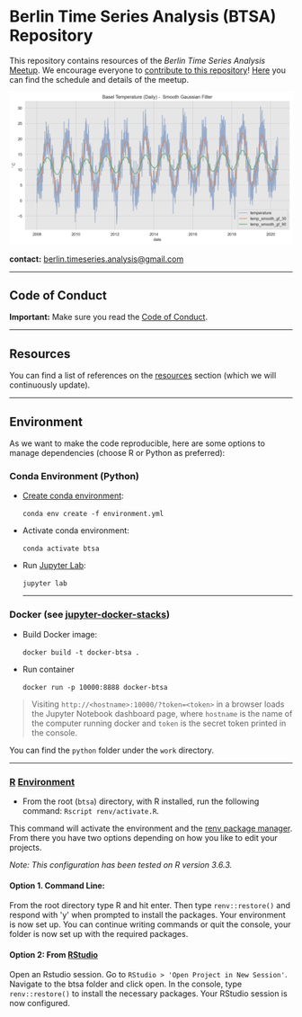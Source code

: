 # Berlin Time Series Analysis (BTSA) Repository

This repository contains resources of the *Berlin Time Series Analysis* [Meetup](https://www.meetup.com/Berlin-Time-Series-Analysis-Meetup/). We encourage everyone to [contribute to this repository](https://github.com/juanitorduz/btsa/blob/master/CONTRIBUTING.md)! [Here](https://github.com/juanitorduz/btsa/blob/master/meetup.md) you can find the schedule and details of the meetup.

<img src="python/fundamentals/images/basel_daily_gf.png">

**contact:** [berlin.timeseries.analysis@gmail.com](berlin.timeseries.analysis@gmail.com)

---
## Code of Conduct 
**Important:** Make sure you read the [Code of Conduct](https://github.com/juanitorduz/btsa/blob/master/code_of_conduct.md). 

---
## Resources 

You can find a list of references on the [resources](https://github.com/juanitorduz/btsa/blob/master/resources.md) section (which we will continuously update).

---
## Environment  

As we want to make the code reproducible, here are some options to manage dependencies (choose R or Python as preferred):

### Conda Environment (Python)

- [Create conda environment](https://docs.conda.io/projects/conda/en/latest/user-guide/tasks/manage-environments.html):

  `conda env create -f environment.yml`

- Activate conda environment:

  `conda activate btsa`

- Run [Jupyter Lab](https://jupyterlab.readthedocs.io/en/stable/index.html#):

  `jupyter lab`

  ---
### Docker (see [jupyter-docker-stacks](https://jupyter-docker-stacks.readthedocs.io/en/latest/)) 

- Build Docker image:
  
  `docker build -t docker-btsa .`

- Run container

  `docker run -p 10000:8888 docker-btsa`

> Visiting `http://<hostname>:10000/?token=<token>` in a browser loads the Jupyter Notebook dashboard page, where `hostname` is the name of the computer running docker and `token` is the secret token printed in the console.

You can find the `python` folder under the `work` directory.

---
### [R](https://www.r-project.org/) [Environment](https://rstudio.github.io/renv/articles/renv.html)

- From the root (`btsa`) directory, with R installed, run the following command: `Rscript renv/activate.R`.

This command will activate the environment and the [renv package manager](https://github.com/rstudio/renv/). From there you have two options depending on how you like to edit your projects.

*Note: This configuration has been tested on R version 3.6.3.*

#### Option 1. Command Line:
From the root directory type R and hit enter. Then type `renv::restore()` and respond with 'y' when prompted to install the packages. Your environment is now set up. You can continue writing commands or quit the console, your folder is now set up with the required packages.

#### Option 2: From [RStudio](https://rstudio.com/)
Open an Rstudio session. Go to `RStudio > 'Open Project in New Session'`. Navigate to the btsa folder and click open.
In the console, type `renv::restore()` to install the necessary packages. Your RStudio session is now configured.
